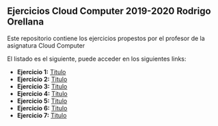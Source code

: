 ## Ejercicios Cloud Computer 2019-2020  Rodrigo Orellana
Este repositorio contiene los ejercicios propestos por el profesor de la asignatura Cloud Computer

El listado es el siguiente, puede acceder en los siguientes links:

* **Ejercicio 1:** [Titulo](https://en.wikipedia.org/wiki/Microservices)  
* **Ejercicio 2:** [Titulo](https://en.wikipedia.org/wiki/Microservices)  
* **Ejercicio 3:** [Titulo](https://en.wikipedia.org/wiki/Microservices)  
* **Ejercicio 4:** [Titulo](https://en.wikipedia.org/wiki/Microservices)  
* **Ejercicio 5:** [Titulo](https://en.wikipedia.org/wiki/Microservices)  
* **Ejercicio 6:** [Titulo](https://en.wikipedia.org/wiki/Microservices)  
* **Ejercicio 7:** [Titulo](https://en.wikipedia.org/wiki/Microservices)  

